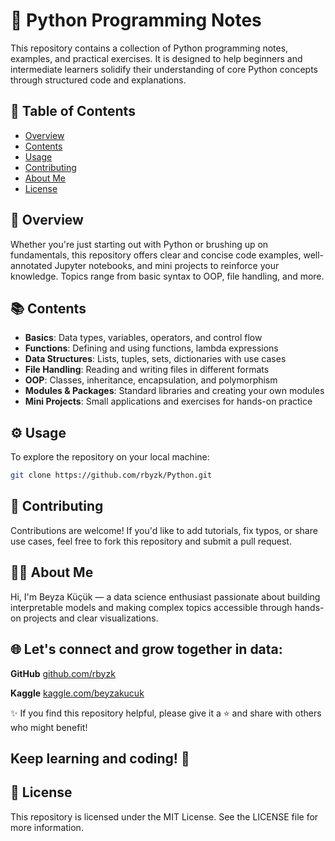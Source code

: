 # 🐍 Python Programming Notes

This repository contains a collection of Python programming notes, examples, and practical exercises. It is designed to help beginners and intermediate learners solidify their understanding of core Python concepts through structured code and explanations.

## 📁 Table of Contents

- [Overview](#overview)
- [Contents](#contents)
- [Usage](#usage)
- [Contributing](#contributing)
- [About Me](#about-me)
- [License](#license)

## 🧠 Overview

Whether you're just starting out with Python or brushing up on fundamentals, this repository offers clear and concise code examples, well-annotated Jupyter notebooks, and mini projects to reinforce your knowledge. Topics range from basic syntax to OOP, file handling, and more.

## 📚 Contents

- **Basics**: Data types, variables, operators, and control flow  
- **Functions**: Defining and using functions, lambda expressions  
- **Data Structures**: Lists, tuples, sets, dictionaries with use cases  
- **File Handling**: Reading and writing files in different formats  
- **OOP**: Classes, inheritance, encapsulation, and polymorphism  
- **Modules & Packages**: Standard libraries and creating your own modules  
- **Mini Projects**: Small applications and exercises for hands-on practice

## ⚙️ Usage

To explore the repository on your local machine:

```bash
git clone https://github.com/rbyzk/Python.git
```

## 🤝 Contributing
Contributions are welcome! If you'd like to add tutorials, fix typos, or share use cases, feel free to fork this repository and submit a pull request.


## 👩‍💻 About Me
Hi, I'm Beyza Küçük — a data science enthusiast passionate about building interpretable models and making complex topics accessible through hands-on projects and clear visualizations.


## 🌐 Let's connect and grow together in data:

**GitHub** [github.com/rbyzk](https://github.com/rbyzk)

**Kaggle** [kaggle.com/beyzakucuk](https://www.kaggle.com/beyzakucuk)

✨ If you find this repository helpful, please give it a ⭐ and share with others who might benefit!

Keep learning and coding! 🚀
---

## 📜 License
This repository is licensed under the MIT License. See the LICENSE file for more information.
